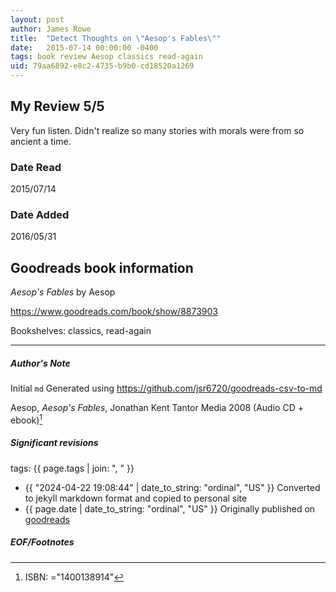 ```yaml
---
layout: post
author: James Rowe
title:  "Detect Thoughts on \"Aesop's Fables\""
date:   2015-07-14 00:00:00 -0400
tags: book review Aesop classics read-again
uid: 79aa6892-e8c2-4735-b9b0-cd18520a1269
---
```


<!-- highly dependent on how you personally use jekyll templates, and how you want this to show up -->
<!-- escape any jekyll keys with double brackets -->

## My Review 5/5

Very fun listen. Didn't realize so many stories with morals were from so ancient a time.

### Date Read
2015/07/14

### Date Added
2016/05/31

## Goodreads book information

*Aesop's Fables* by Aesop

https://www.goodreads.com/book/show/8873903

Bookshelves: classics, read-again

---

##### Author's Note

Initial `md` Generated using https://github.com/jsr6720/goodreads-csv-to-md

Aesop, *Aesop's Fables*, Jonathan Kent Tantor Media 2008 (Audio CD + ebook)[^1]

##### Significant revisions

tags: {{ page.tags | join: ", " }} <!-- todo move this somewhere -->

- {{ "2024-04-22 19:08:44" | date_to_string: "ordinal", "US" }} Converted to jekyll markdown format and copied to personal site
- {{ page.date | date_to_string: "ordinal", "US" }} Originally published on [goodreads](https://www.goodreads.com)

##### EOF/Footnotes

[^1]: ISBN: ="1400138914"